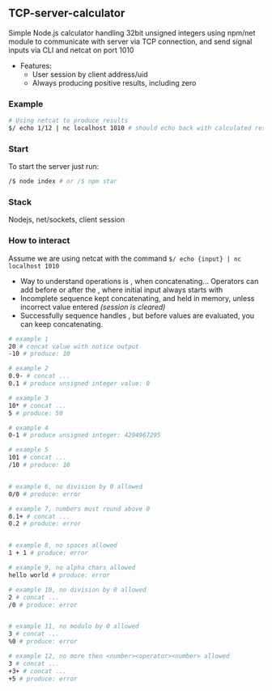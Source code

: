

## TCP-server-calculator
Simple Node.js calculator handling 32bit unsigned integers using npm/net module to communicate with server via TCP connection, and send signal inputs via CLI and netcat on port 1010

- Features:
    - User session by client address/uid
    - Always producing positive results, including zero

### Example
```sh
# Using netcat to produce results
$/ echo 1/12 | nc localhost 1010 # should echo back with calculated result
``` 


### Start
To start the server just run:

```sh
/$ node index # or /$ npm star

```

### Stack
Nodejs, net/sockets, client session



### How to interact
Assume we are using netcat with the command `$/ echo {input} | nc localhost 1010`

- Way to understand operations is <number><operator><number>, when concatenating... Operators can add before or after the <number>, where initial input always starts with <number>
- Incomplete sequence kept concatenating, and held in memory, unless incorrect value entered _(session is cleared)_
- Successfully sequence handles <number><operator><number>, but before values are evaluated, you can keep concatenating.

```sh
# example 1
20 # concat value with notice output
-10 # produce: 10

# example 2
0.9- # concat ...
0.1 # produce unsigned integer value: 0

# example 3
10* # concat ...
5 # produce: 50

# example 4
0-1 # produce unsigned integer: 4294967295

# example 5
101 # concat ...
/10 # produce: 10 


# example 6, no division by 0 allowed
0/0 # produce: error

# example 7, numbers must round above 0
0.1+ # concat ...
0.2 # produce: error


# example 8, no spaces allowed
1 + 1 # produce: error

# example 9, no alpha chars allowed
hello world # produce: error

# example 10, no division by 0 allowed
2 # concat ...
/0 # produce: error


# example 11, no modulo by 0 allowed
3 # concat ...
%0 # produce: error

# example 12, no more then <number><operator><number> allowed
3 # concat ...
+3+ # concat ...
+5 # produce: error

```




